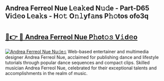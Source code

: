 ## Andrea Ferreol Nue L𝚎a𝚔ed N𝚞𝚍e - Part-D65 Vi𝚍𝚎o L𝚎a𝚔s - H𝚘𝚝 O𝚗𝚕yf𝚊ns P𝚑𝚘tos ofo3q

# <h2><a href="http://kf8gcy7.oniu.top/?m=Andrea+Ferreol+Nue">🔗👉 🔴 Andrea Ferreol Nue P𝚑ot𝚘𝚜 V𝚒d𝚎o</a></h2>

[![Andrea Ferreol Nue Nu𝚍e𝚜](https://i.imgur.com/0qMVB7G.gif)](http://kf8gcy7.oniu.top/?m=Andrea+Ferreol+Nue)
Web-based entertainer and multimedia designer Andrea Ferreol Nue, acclaimed for publishing dance and lifestyle tutorials through popular dance sequences and compact clips. Skilled musician Andrea Ferreol Nue, celebrated for their exceptional talents and accomplishments in the realm of music.  
